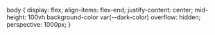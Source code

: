 body {
  display: flex;
  align-items: flex-end;
  justify-content: center;
  mid-height: 100vh
  background-color var(--dark-color)
  overflow: hidden;
  perspective: 1000px;
}
